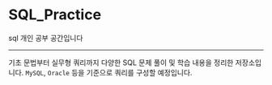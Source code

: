 # SQL_Practice
sql 개인 공부 공간입니다

---
기초 문법부터 실무형 쿼리까지 다양한 SQL 문제 풀이 및 학습 내용을 정리한 저장소입니다.
`MySQL`, `Oracle` 등을 기준으로 쿼리를 구성할 예정입니다.
